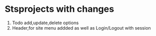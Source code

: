 # Stsprojects with changes 

1) Todo add,update,delete options
2) Header,for site menu addded as well as Login/Logout with session
